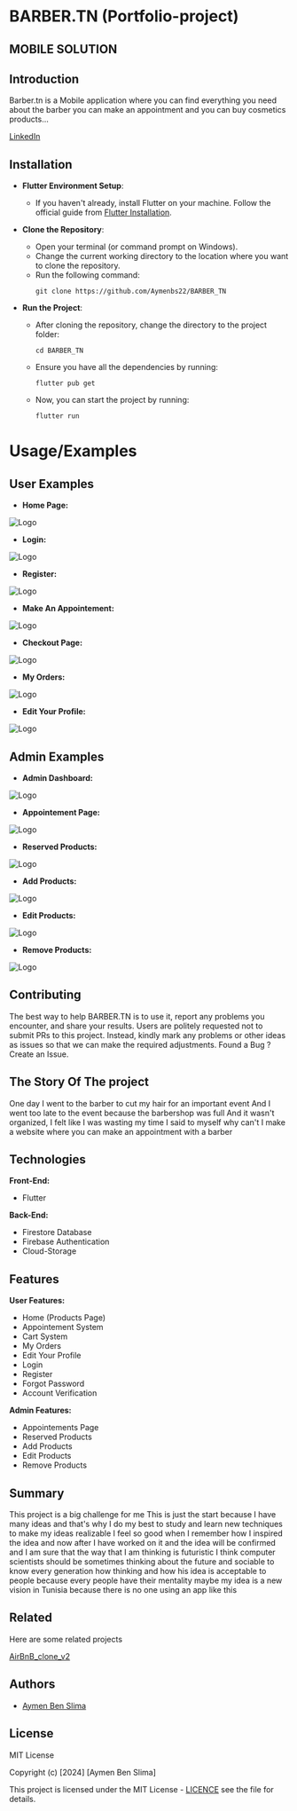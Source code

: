 # BARBER.TN (Portfolio-project)
## MOBILE SOLUTION




## Introduction
Barber.tn is a Mobile application where you can find everything you need
about the barber you can make an appointment and you can buy cosmetics products...


[LinkedIn](https://www.linkedin.com/in/aymen-ben-slima-011712217/)

## Installation
- **Flutter Environment Setup**:
    - If you haven't already, install Flutter on your machine. Follow the official guide from [Flutter Installation](https://flutter.dev/docs/get-started/install).

- **Clone the Repository**:
    - Open your terminal (or command prompt on Windows).
    - Change the current working directory to the location where you want to clone the repository.
    - Run the following command:
      ```
      git clone https://github.com/Aymenbs22/BARBER_TN
      ```
-  **Run the Project**:
    - After cloning the repository, change the directory to the project folder:
      ```
      cd BARBER_TN
      ```
    - Ensure you have all the dependencies by running:
      ```
      flutter pub get
      ```
    - Now, you can start the project by running:
      ```
      flutter run
      ```

# Usage/Examples

## User Examples

* **Home Page:**
  
![Logo](https://i.imgur.com/4Cd5fQH_d.webp)

* **Login:**
  
![Logo](https://i.imgur.com/8BXV9cO_d.webp)

* **Register:**
  
![Logo](https://i.imgur.com/P6m73vw_d.webp)

* **Make An Appointement:**
  
![Logo](https://i.imgur.com/vUDi7lK_d.webp)

* **Checkout Page:**
  
![Logo](https://i.imgur.com/0hl1S1n_d.webp)

* **My Orders:**
  
![Logo](https://i.imgur.com/8davx6X_d.webp)

* **Edit Your Profile:**
  
![Logo](https://i.imgur.com/As4PvOu_d.webp)


## Admin Examples

* **Admin Dashboard:**
  
![Logo](https://i.imgur.com/kXnvY9S_d.webp)

* **Appointement Page:**
  
![Logo](https://i.imgur.com/CJ89XRl_d.webp)

* **Reserved Products:**
  
![Logo](https://i.imgur.com/xz6rgUi_d.webp)

* **Add Products:**
  
![Logo](https://i.imgur.com/kpx0ZkE_d.webp)

* **Edit Products:**
  
![Logo](https://i.imgur.com/eKoMJqL_d.webp)

* **Remove Products:**
  
![Logo](https://i.imgur.com/lSwOYzs_d.webp)


## Contributing

The best way to help BARBER.TN is to use it, report any problems you encounter, and share your results.
Users are politely requested not to submit PRs to this project. Instead, kindly mark any problems or other ideas as issues so that we can make the required adjustments.
Found a Bug ? Create an Issue.

## The Story Of The project
One day I went to the barber to cut my hair for an important event
And I went too late to the event because the barbershop was full
And it wasn't organized, I felt like I was wasting my time
I said to myself why can't I make a website where you can make an appointment with a barber

## Technologies
**Front-End:**
* Flutter

**Back-End:**
* Firestore Database
* Firebase Authentication
* Cloud-Storage


## Features

**User Features:**
- Home (Products Page)
- Appointement System
- Cart System
- My Orders
- Edit Your Profile
- Login 
- Register
- Forgot Password
- Account Verification


**Admin Features:**
- Appointements Page
- Reserved Products
- Add Products
- Edit Products
- Remove Products

## Summary

This project is a big challenge for me
This is just the start because I have many ideas and that's why I do my best to study and learn new techniques to make my ideas realizable
I feel so good when I remember how I inspired the idea and now after I have worked on it and the idea will be confirmed and 
I am sure that the way that I am thinking is futuristic
I think computer scientists should be sometimes thinking about the future and sociable to know every generation how thinking and how his idea is acceptable to people because every people have their mentality 
maybe my idea is a new vision in Tunisia because there is no one using an app like this

## Related

Here are some related projects

[AirBnB_clone_v2](https://github.com/Aymenbs22/AirBnB_clone_v2)


## Authors

- [Aymen Ben Slima](https://www.github.com/Aymenbs22)


## License

MIT License

Copyright (c) [2024] [Aymen Ben Slima]

This project is licensed under the MIT License - [LICENCE](https://github.com/Aymenbs22/Portfolio-project/blob/main/LICENSE) see the file for details.
